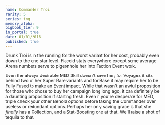 ```yaml
---
name: Commander Troi
rarity: 5
series: tng
memory_alpha:
bigbook_tier: 9
in_portal: true
date: 01/01/2016
published: true
---
```


Drunk Troi is in the running for the worst variant for her cost, probably even down to the one star level. Flaccid stats everywhere except some average Arena numbers serve to pigeonhole her into Faction Event work. 

Even the always desirable MED Skill doesn't save her; for Voyages it sits behind two of her Super Rare variants and for Base it may require her to be Fully Fused to make an Event impact. While that wasn't an awful proposition for those who chose to buy her campaign long long ago, it can definitely be a daunting proposition if starting fresh. Even if you're desperate for MED, triple check your other Behold options before taking the Commander over useless or redundant options. Perhaps her only saving grace is that she *finally* has a Collection, and a Stat-Boosting one at that. We'll raise a shot of tequila to that.
